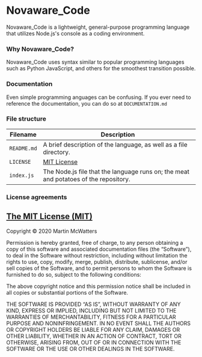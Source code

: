 # Novaware_Code
Novaware_Code is a lightweight, general-purpose programming language that utilizes Node.js's console as a coding environment.

### Why Novaware_Code?
Novaware_Code uses syntax similar to popular programming languages such as Python JavaScript, and others for the smoothest 
transition possible. 

### Documentation
Even simple programming anguages can be confusing. If you ever need to reference the documentation, you can do so at `DOCUMENTATION.md`

### File structure
Filename | Description
---|---
`README.md` | A brief description of the language, as well as a file directory. 
`LICENSE` | [MIT License](https://mit-license.org)
`index.js` | The Node.js file that the language runs on; the meat and potatoes of the repository. 

### License agreements
## <ins>The MIT License (MIT)</ins>
Copyright © 2020 Martin McWatters

Permission is hereby granted, free of charge, to any person obtaining a copy of this software and associated documentation files (the “Software”), to deal in the Software without restriction, including without limitation the rights to use, copy, modify, merge, publish, distribute, sublicense, and/or sell copies of the Software, and to permit persons to whom the Software is furnished to do so, subject to the following conditions: 

The above copyright notice and this permission notice shall be included in all copies or substantial portions of the Software. 

THE SOFTWARE IS PROVIDED “AS IS”, WITHOUT WARRANTY OF ANY KIND, EXPRESS OR IMPLIED, INCLUDING BUT NOT LIMITED TO THE WARRANTIES OF MERCHANTABILITY, FITNESS FOR A PARTICULAR PURPOSE AND NONINFRINGEMENT. IN NO EVENT SHALL THE AUTHORS OR COPYRIGHT HOLDERS BE LIABLE FOR ANY CLAIM, DAMAGES OR OTHER LIABILITY, WHETHER IN AN ACTION OF CONTRACT, TORT OR OTHERWISE, ARISING FROM, OUT OF OR IN CONNECTION WITH THE SOFTWARE OR THE USE OR OTHER DEALINGS IN THE SOFTWARE. 
